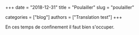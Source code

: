+++ 
date = "2018-12-31"
title = "Poulailler"
slug = "poulailler" 

categories = ["blog"]
authors = ["Translation test"]
+++

En ces temps de confinement il faut bien s'occuper.